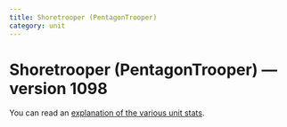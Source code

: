 ```yaml
---
title: Shoretrooper (PentagonTrooper)
category: unit
---
```


# Shoretrooper (PentagonTrooper) — version 1098

You can read an [explanation  of the various unit stats](unitexplained.md).

